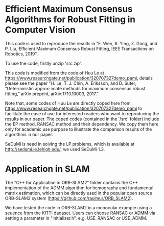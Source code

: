 # Efficient Maximum Consensus Algorithms for Robust Fitting in Computer Vision

This code is used to reproduce the results in "F. Wen, R. Ying, Z. Gong, and P. Liu, Efficient Maximum Consensus Robust Fitting, IEEE Transactions on Robotics, 2019". 

To use the code, firstly unzip 'src.zip'.

This code is modified from the code of Huu Le at https://www.researchgate.net/publication/320707327demo_pami, details please see the paper "H. Le, T. J. Chin, A. Eriksson, and D. Suter, “Deterministic approx-imate methods for maximum consensus robust fitting,” arXiv preprint, arXiv:1710.10003, 2017."

Note that, some codes of Huu Le are directly coped here from https://www.researchgate.net/publication/320707327demo_pami to facilitate the ease of use for interested readers who want to reproducing the results in our paper. The coped codes (contained in the '/src' folder) include the EP method, RANSAC method and their dependency. We copy them here only for academic use purpose to illustrate the comparison results of the algorithms in our paper.

SeDuMi is need in solving the LP problems, which is available at http://sedumi.ie.lehigh.edu/, we used SeDuMi 1.3.

# Application in SLAM
The “C++ for Application in ORB-SLAM2” folder contains the C++ implementation of the ADMM algorithm for homography and fundamental matrix estimation, which can be directly used in the popular open source ORB-SLAM2 system (https://github.com/raulmur/ORB_SLAM2). 

We have tested the code in ORB-SLAM2 in a monocular example using a seuence from the KITTI dadaset.
Users can choose RANSAC or ADMM via setting a parameter in "Initializer.h", e.g. USE_RANSAC or USE_ADMM.
